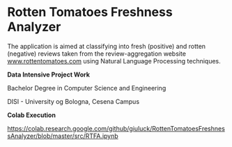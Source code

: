 # Rotten Tomatoes Freshness Analyzer
 
The application is aimed at classifying into fresh (positive) and rotten (negative) reviews taken from the review-aggregation website www.rottentomatoes.com using Natural Language Processing techniques.  

**Data Intensive Project Work**

Bachelor Degree in Computer Science and Engineering 

DISI - University og Bologna, Cesena Campus

**Colab Execution**

https://colab.research.google.com/github/giuluck/RottenTomatoesFreshnessAnalyzer/blob/master/src/RTFA.ipynb
